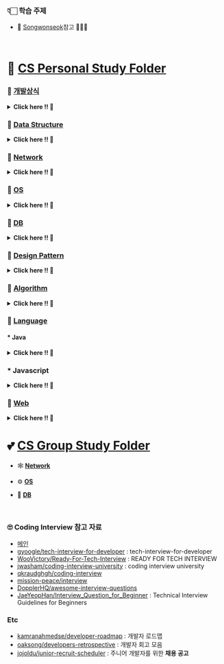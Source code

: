 ### 👇🏻 학습 주제

- 📍 [Songwonseok](https://github.com/Songwonseok/CS-Study)참고 🙏🏻✨

<br/>

# 🦋 [CS Personal Study Folder](https://github.com/SoobinJung1013/cs-study/blob/main/cs_study/README.md)

### 🌱 [개발상식](https://github.com/SoobinJung1013/cs-study/tree/main/cs_study/commonSense)

<details markdown="1">
<summary><strong> Click here !! 👀 </strong></summary>

| num |               주제               |                                         공부기록                                          |
| :-: | :------------------------------: | :---------------------------------------------------------------------------------------: |
|  1  | 클린코드 & 리팩토링 & 시큐어코딩 | [ㄱ](https://github.com/SoobinJung1013/cs-study/blob/main/OS/OperatingSystemConcept/1.md) |
|  2  |        애자일(Agile) 정리        | [ㄱ](https://github.com/SoobinJung1013/cs-study/blob/main/OS/OperatingSystemConcept/1.md) |
|  3  |   TDD(Test Driven Development)   | [ㄱ](https://github.com/SoobinJung1013/cs-study/blob/main/OS/OperatingSystemConcept/1.md) |
|  4  |       객체 지향 프로그래밍       | [ㄱ](https://github.com/SoobinJung1013/cs-study/blob/main/OS/OperatingSystemConcept/1.md) |
|  5  |        함수형 프로그래밍         | [ㄱ](https://github.com/SoobinJung1013/cs-study/blob/main/OS/OperatingSystemConcept/1.md) |
|  6  |         데브옵스(DevOps)         | [ㄱ](https://github.com/SoobinJung1013/cs-study/blob/main/OS/OperatingSystemConcept/1.md) |
|  7  |     서드 파티(3rd party)란?      | [ㄱ](https://github.com/SoobinJung1013/cs-study/blob/main/OS/OperatingSystemConcept/1.md) |
|  8  |     Git 과 GitHub 에 대해서      | [ㄱ](https://github.com/SoobinJung1013/cs-study/blob/main/OS/OperatingSystemConcept/1.md) |
|  9  |              정규식              | [ㄱ](https://github.com/SoobinJung1013/cs-study/blob/main/OS/OperatingSystemConcept/1.md) |
| 10  |             Generic              | [ㄱ](https://github.com/SoobinJung1013/cs-study/blob/main/OS/OperatingSystemConcept/1.md) |
| 11  |              final               | [ㄱ](https://github.com/SoobinJung1013/cs-study/blob/main/OS/OperatingSystemConcept/1.md) |

---

</details>

### 🌱 [Data Structure](https://github.com/SoobinJung1013/cs-study/tree/main/cs_study/dataStructure)

<details markdown="1">
<summary><strong> Click here !! 👀 </strong></summary>

| num |               주제               |                                         공부기록                                          |
| :-: | :------------------------------: | :---------------------------------------------------------------------------------------: |
|  1  |  Array & ArrayList & LinkedList  | [ㄱ](https://github.com/SoobinJung1013/cs-study/blob/main/OS/OperatingSystemConcept/1.md) |
|  2  |     스택(Stack) & 큐(Queue)      | [ㄱ](https://github.com/SoobinJung1013/cs-study/blob/main/OS/OperatingSystemConcept/1.md) |
|  3  |             힙(Heap)             | [ㄱ](https://github.com/SoobinJung1013/cs-study/blob/main/OS/OperatingSystemConcept/1.md) |
|  4  | 이진탐색트리(Binary Search Tree) | [ㄱ](https://github.com/SoobinJung1013/cs-study/blob/main/OS/OperatingSystemConcept/1.md) |
|  5  |            해시(Hash)            | [ㄱ](https://github.com/SoobinJung1013/cs-study/blob/main/OS/OperatingSystemConcept/1.md) |
|  6  |           트라이(Trie)           | [ㄱ](https://github.com/SoobinJung1013/cs-study/blob/main/OS/OperatingSystemConcept/1.md) |
|  7  |         B-Tree & B+Tree          | [ㄱ](https://github.com/SoobinJung1013/cs-study/blob/main/OS/OperatingSystemConcept/1.md) |
|  8  |               Tree               | [ㄱ](https://github.com/SoobinJung1013/cs-study/blob/main/OS/OperatingSystemConcept/1.md) |
|  9  |              Graph               | [ㄱ](https://github.com/SoobinJung1013/cs-study/blob/main/OS/OperatingSystemConcept/1.md) |

---

</details>

### 🌱 [Network](https://github.com/SoobinJung1013/cs-study/tree/main/cs_study/network)

<details markdown="1">
<summary><strong> Click here !! 👀 </strong></summary>

| num |                 주제                  |                                         공부기록                                          |
| :-: | :-----------------------------------: | :---------------------------------------------------------------------------------------: |
|  1  |              OSI 7 계층               | [ㄱ](https://github.com/SoobinJung1013/cs-study/blob/main/OS/OperatingSystemConcept/1.md) |
|  2  | TCP 3 way handshake & 4 way handshake | [ㄱ](https://github.com/SoobinJung1013/cs-study/blob/main/OS/OperatingSystemConcept/1.md) |
|  3  |      TCP/IP 흐름제어 & 혼잡제어       | [ㄱ](https://github.com/SoobinJung1013/cs-study/blob/main/OS/OperatingSystemConcept/1.md) |
|  4  |               TCPvsUDP                | [ㄱ](https://github.com/SoobinJung1013/cs-study/blob/main/OS/OperatingSystemConcept/1.md) |
|  6  |            대칭키 & 공개키            | [ㄱ](https://github.com/SoobinJung1013/cs-study/blob/main/OS/OperatingSystemConcept/1.md) |
|  7  |             HTTP & HTTPS              | [ㄱ](https://github.com/SoobinJung1013/cs-study/blob/main/OS/OperatingSystemConcept/1.md) |
|  8  |      로드 밸런싱(Load Balancing)      | [ㄱ](https://github.com/SoobinJung1013/cs-study/blob/main/OS/OperatingSystemConcept/1.md) |
|  9  |      Blocking & Non-Blocking I/O      | [ㄱ](https://github.com/SoobinJung1013/cs-study/blob/main/OS/OperatingSystemConcept/1.md) |

---

</details>

### 🌱 [OS](https://github.com/SoobinJung1013/cs-study/tree/main/cs_study/os)

<details markdown="1">
<summary><strong> Click here !! 👀 </strong></summary>

| num |                주제                 |                                         공부기록                                          |
| :-: | :---------------------------------: | :---------------------------------------------------------------------------------------: |
|  1  |             운영체제란?             | [ㄱ](https://github.com/SoobinJung1013/cs-study/blob/main/OS/OperatingSystemConcept/1.md) |
|  2  |         프로세스 vs 스레드          | [ㄱ](https://github.com/SoobinJung1013/cs-study/blob/main/OS/OperatingSystemConcept/1.md) |
|  3  |         프로세스 주소 공간          | [ㄱ](https://github.com/SoobinJung1013/cs-study/blob/main/OS/OperatingSystemConcept/1.md) |
|  4  |         인터럽트(Interrupt)         | [ㄱ](https://github.com/SoobinJung1013/cs-study/blob/main/OS/OperatingSystemConcept/1.md) |
|  5  |       시스템 콜(System Call)        | [ㄱ](https://github.com/SoobinJung1013/cs-study/blob/main/OS/OperatingSystemConcept/1.md) |
|  6  |       PCB와 Context Switching       | [ㄱ](https://github.com/SoobinJung1013/cs-study/blob/main/OS/OperatingSystemConcept/1.md) |
|  7  |  IPC(Inter Process Communication)   | [ㄱ](https://github.com/SoobinJung1013/cs-study/blob/main/OS/OperatingSystemConcept/1.md) |
|  8  |            CPU 스케줄링             | [ㄱ](https://github.com/SoobinJung1013/cs-study/blob/main/OS/OperatingSystemConcept/1.md) |
|  9  |          데드락(DeadLock)           | [ㄱ](https://github.com/SoobinJung1013/cs-study/blob/main/OS/OperatingSystemConcept/1.md) |
| 10  |           Race Condition            | [ㄱ](https://github.com/SoobinJung1013/cs-study/blob/main/OS/OperatingSystemConcept/1.md) |
| 11  | 세마포어(Semaphore) & 뮤텍스(Mutex) | [ㄱ](https://github.com/SoobinJung1013/cs-study/blob/main/OS/OperatingSystemConcept/1.md) |
| 12  |        페이징 & 세그먼테이션        | [ㄱ](https://github.com/SoobinJung1013/cs-study/blob/main/OS/OperatingSystemConcept/1.md) |
| 13  |        페이지 교체 알고리즘         | [ㄱ](https://github.com/SoobinJung1013/cs-study/blob/main/OS/OperatingSystemConcept/1.md) |
| 14  |           메모리(Memory)            | [ㄱ](https://github.com/SoobinJung1013/cs-study/blob/main/OS/OperatingSystemConcept/1.md) |
| 15  |             파일 시스템             | [ㄱ](https://github.com/SoobinJung1013/cs-study/blob/main/OS/OperatingSystemConcept/1.md) |

---

</details>

### 🌱 [DB](https://github.com/SoobinJung1013/cs-study/tree/main/cs_study/database)

<details markdown="1">
<summary><strong> Click here !! 👀 </strong></summary>

| num |                      주제                       |                                         공부기록                                          |
| :-: | :---------------------------------------------: | :---------------------------------------------------------------------------------------: |
|  1  |                  키(Key) 정리                   | [ㄱ](https://github.com/SoobinJung1013/cs-study/blob/main/OS/OperatingSystemConcept/1.md) |
|  2  |                   SQL - JOIN                    | [ㄱ](https://github.com/SoobinJung1013/cs-study/blob/main/OS/OperatingSystemConcept/1.md) |
|  3  |                  SQL Injection                  | [ㄱ](https://github.com/SoobinJung1013/cs-study/blob/main/OS/OperatingSystemConcept/1.md) |
|  4  |                  SQL vs NoSQL                   | [ㄱ](https://github.com/SoobinJung1013/cs-study/blob/main/OS/OperatingSystemConcept/1.md) |
|  5  |                  이상(Anomaly)                  | [ㄱ](https://github.com/SoobinJung1013/cs-study/blob/main/OS/OperatingSystemConcept/1.md) |
|  6  |                     정규화                      | [ㄱ](https://github.com/SoobinJung1013/cs-study/blob/main/OS/OperatingSystemConcept/1.md) |
|  7  |                  인덱스(INDEX)                  | [ㄱ](https://github.com/SoobinJung1013/cs-study/blob/main/OS/OperatingSystemConcept/1.md) |
|  8  |              트랜잭션(Transaction)              | [ㄱ](https://github.com/SoobinJung1013/cs-study/blob/main/OS/OperatingSystemConcept/1.md) |
|  9  | 트랜잭션 격리 수준(Transaction Isolation Level) | [ㄱ](https://github.com/SoobinJung1013/cs-study/blob/main/OS/OperatingSystemConcept/1.md) |
| 10  |                  레디스(Redis)                  | [ㄱ](https://github.com/SoobinJung1013/cs-study/blob/main/OS/OperatingSystemConcept/1.md) |

---

</details>

### 🌱 [Design Pattern](https://github.com/SoobinJung1013/cs-study/tree/main/cs_study/designPattern)

<details markdown="1">
<summary><strong> Click here !! 👀 </strong></summary>

| num |           주제            |                                         공부기록                                          |
| :-: | :-----------------------: | :---------------------------------------------------------------------------------------: |
|  1  | 디자인패턴 개요(Overview) | [ㄱ](https://github.com/SoobinJung1013/cs-study/blob/main/OS/OperatingSystemConcept/1.md) |
|  2  |        어댑터 패턴        | [ㄱ](https://github.com/SoobinJung1013/cs-study/blob/main/OS/OperatingSystemConcept/1.md) |
|  3  |        싱글톤 패턴        | [ㄱ](https://github.com/SoobinJung1013/cs-study/blob/main/OS/OperatingSystemConcept/1.md) |
|  4  |    탬플릿 메소드 패턴     | [ㄱ](https://github.com/SoobinJung1013/cs-study/blob/main/OS/OperatingSystemConcept/1.md) |
|  5  |    팩토리 메소드 패턴     | [ㄱ](https://github.com/SoobinJung1013/cs-study/blob/main/OS/OperatingSystemConcept/1.md) |
|  6  |        옵저버 패턴        | [ㄱ](https://github.com/SoobinJung1013/cs-study/blob/main/OS/OperatingSystemConcept/1.md) |
|  7  |      스트레티지 패턴      | [ㄱ](https://github.com/SoobinJung1013/cs-study/blob/main/OS/OperatingSystemConcept/1.md) |

---

</details>

### 🌱 [Algorithm](https://github.com/SoobinJung1013/cs-study/tree/main/cs_study/algorithm)

<details markdown="1">
<summary><strong> Click here !! 👀 </strong></summary>

| num |               주제               |                                         공부기록                                          |
| :-: | :------------------------------: | :---------------------------------------------------------------------------------------: |
|  1  |      거품 정렬(Bubble Sort)      | [ㄱ](https://github.com/SoobinJung1013/cs-study/blob/main/OS/OperatingSystemConcept/1.md) |
|  2  |    선택 정렬(Selection Sort)     | [ㄱ](https://github.com/SoobinJung1013/cs-study/blob/main/OS/OperatingSystemConcept/1.md) |
|  3  |    삽입 정렬(Insertion Sort)     | [ㄱ](https://github.com/SoobinJung1013/cs-study/blob/main/OS/OperatingSystemConcept/1.md) |
|  4  |       퀵 정렬(Quick Sort)        | [ㄱ](https://github.com/SoobinJung1013/cs-study/blob/main/OS/OperatingSystemConcept/1.md) |
|  5  |      합병 정렬(Merge Sort)       | [ㄱ](https://github.com/SoobinJung1013/cs-study/blob/main/OS/OperatingSystemConcept/1.md) |
|  6  |        힙 정렬(Heap Sort)        | [ㄱ](https://github.com/SoobinJung1013/cs-study/blob/main/OS/OperatingSystemConcept/1.md) |
|  7  |      기수 정렬(Radix Sort)       | [ㄱ](https://github.com/SoobinJung1013/cs-study/blob/main/OS/OperatingSystemConcept/1.md) |
|  8  |      계수 정렬(Count Sort)       | [ㄱ](https://github.com/SoobinJung1013/cs-study/blob/main/OS/OperatingSystemConcept/1.md) |
|  9  |       비트마스크(BitMask)        | [ㄱ](https://github.com/SoobinJung1013/cs-study/blob/main/OS/OperatingSystemConcept/1.md) |
| 10  |     이분 탐색(Binary Search)     | [ㄱ](https://github.com/SoobinJung1013/cs-study/blob/main/OS/OperatingSystemConcept/1.md) |
| 11  |          세그먼트 트리           | [ㄱ](https://github.com/SoobinJung1013/cs-study/blob/main/OS/OperatingSystemConcept/1.md) |
| 12  |            해시(Hash)            | [ㄱ](https://github.com/SoobinJung1013/cs-study/blob/main/OS/OperatingSystemConcept/1.md) |
| 13  |            DFS & BFS             | [ㄱ](https://github.com/SoobinJung1013/cs-study/blob/main/OS/OperatingSystemConcept/1.md) |
| 14  |       최장 증가 수열(LIS)        | [ㄱ](https://github.com/SoobinJung1013/cs-study/blob/main/OS/OperatingSystemConcept/1.md) |
| 15  |       최소 공통 조상(LCA)        | [ㄱ](https://github.com/SoobinJung1013/cs-study/blob/main/OS/OperatingSystemConcept/1.md) |
| 16  | 동적 계획법(Dynamic Programming) | [ㄱ](https://github.com/SoobinJung1013/cs-study/blob/main/OS/OperatingSystemConcept/1.md) |
| 17  |            백트래킹?             | [ㄱ](https://github.com/SoobinJung1013/cs-study/blob/main/OS/OperatingSystemConcept/1.md) |

---

</details>

### 🌱 [Language](https://github.com/SoobinJung1013/cs-study/tree/main/cs_study/language)

#### \* Java

<details markdown="1">
<summary><strong> Click here !! 👀 </strong></summary>

| num |                 주제                  |                                         공부기록                                          |
| :-: | :-----------------------------------: | :---------------------------------------------------------------------------------------: |
|  1  |           Java 컴파일 과정            | [ㄱ](https://github.com/SoobinJung1013/cs-study/blob/main/OS/OperatingSystemConcept/1.md) |
|  2  | 자바 가상 머신(Java Virtual Machine)  | [ㄱ](https://github.com/SoobinJung1013/cs-study/blob/main/OS/OperatingSystemConcept/1.md) |
|  3  |          Garbage Collection           | [ㄱ](https://github.com/SoobinJung1013/cs-study/blob/main/OS/OperatingSystemConcept/1.md) |
|  4  |              Annotation               | [ㄱ](https://github.com/SoobinJung1013/cs-study/blob/main/OS/OperatingSystemConcept/1.md) |
|  5  |  Call by Value vs Call by Reference   | [ㄱ](https://github.com/SoobinJung1013/cs-study/blob/main/OS/OperatingSystemConcept/1.md) |
|  6  |   Primitive type vs Reference type    | [ㄱ](https://github.com/SoobinJung1013/cs-study/blob/main/OS/OperatingSystemConcept/1.md) |
|  7  | String & StringBuffer & StringBuilder | [ㄱ](https://github.com/SoobinJung1013/cs-study/blob/main/OS/OperatingSystemConcept/1.md) |
|  8  |       Overriding vs Overloading       | [ㄱ](https://github.com/SoobinJung1013/cs-study/blob/main/OS/OperatingSystemConcept/1.md) |
|  9  |              Thread 활용              | [ㄱ](https://github.com/SoobinJung1013/cs-study/blob/main/OS/OperatingSystemConcept/1.md) |
| 10  |    Casting(업캐스팅 & 다운캐스팅)     | [ㄱ](https://github.com/SoobinJung1013/cs-study/blob/main/OS/OperatingSystemConcept/1.md) |
| 11  |          Promotion & Casting          | [ㄱ](https://github.com/SoobinJung1013/cs-study/blob/main/OS/OperatingSystemConcept/1.md) |
| 12  |        고유 락(Intrinsic Lock)        | [ㄱ](https://github.com/SoobinJung1013/cs-study/blob/main/OS/OperatingSystemConcept/1.md) |
| 13  |           Error & Exception           | [ㄱ](https://github.com/SoobinJung1013/cs-study/blob/main/OS/OperatingSystemConcept/1.md) |
| 14  |         java 8 & java 11 차이         | [ㄱ](https://github.com/SoobinJung1013/cs-study/blob/main/OS/OperatingSystemConcept/1.md) |
| 15  |            Access Modifier            | [ㄱ](https://github.com/SoobinJung1013/cs-study/blob/main/OS/OperatingSystemConcept/1.md) |
| 16  |             Wrapper class             | [ㄱ](https://github.com/SoobinJung1013/cs-study/blob/main/OS/OperatingSystemConcept/1.md) |

---

</details>

### \* Javascript

<details markdown="1">
<summary><strong> Click here !! 👀 </strong></summary>

| num |       주제        |                                         공부기록                                          |
| :-: | :---------------: | :---------------------------------------------------------------------------------------: |
|  1  |   JS Event Loop   | [ㄱ](https://github.com/SoobinJung1013/cs-study/blob/main/OS/OperatingSystemConcept/1.md) |
|  2  |     Hoisting      | [ㄱ](https://github.com/SoobinJung1013/cs-study/blob/main/OS/OperatingSystemConcept/1.md) |
|  3  |     JS Scope      | [ㄱ](https://github.com/SoobinJung1013/cs-study/blob/main/OS/OperatingSystemConcept/1.md) |
|  4  |      Closure      | [ㄱ](https://github.com/SoobinJung1013/cs-study/blob/main/OS/OperatingSystemConcept/1.md) |
|  5  |       this        | [ㄱ](https://github.com/SoobinJung1013/cs-study/blob/main/OS/OperatingSystemConcept/1.md) |
|  6  |      Promise      | [ㄱ](https://github.com/SoobinJung1013/cs-study/blob/main/OS/OperatingSystemConcept/1.md) |
|  7  | ECMAScript6(=ES6) | [ㄱ](https://github.com/SoobinJung1013/cs-study/blob/main/OS/OperatingSystemConcept/1.md) |

---

</details>

### 🌱 [Web](https://github.com/SoobinJung1013/cs-study/tree/main/cs_study/web)

<details markdown="1">
<summary><strong> Click here !! 👀 </strong></summary>

| num |                      주제                      |                                         공부기록                                          |
| :-: | :--------------------------------------------: | :---------------------------------------------------------------------------------------: |
|  1  |                  HTTP Method                   | [ㄱ](https://github.com/SoobinJung1013/cs-study/blob/main/OS/OperatingSystemConcept/1.md) |
|  2  |                RESTFul API 란?                 | [ㄱ](https://github.com/SoobinJung1013/cs-study/blob/main/OS/OperatingSystemConcept/1.md) |
|  3  |              브라우저의 작동 원리              | [ㄱ](https://github.com/SoobinJung1013/cs-study/blob/main/OS/OperatingSystemConcept/1.md) |
|  4  |           DOM(Document Object Model)           | [ㄱ](https://github.com/SoobinJung1013/cs-study/blob/main/OS/OperatingSystemConcept/1.md) |
|  5  |          Event Bubbling and Capturing          | [ㄱ](https://github.com/SoobinJung1013/cs-study/blob/main/OS/OperatingSystemConcept/1.md) |
|  6  |                Event delegation                | [ㄱ](https://github.com/SoobinJung1013/cs-study/blob/main/OS/OperatingSystemConcept/1.md) |
|  7  |             CSS Selector 우선순위              | [ㄱ](https://github.com/SoobinJung1013/cs-study/blob/main/OS/OperatingSystemConcept/1.md) |
|  8  |                 Reflow&Repaint                 | [ㄱ](https://github.com/SoobinJung1013/cs-study/blob/main/OS/OperatingSystemConcept/1.md) |
|  9  |                      CORS                      | [ㄱ](https://github.com/SoobinJung1013/cs-study/blob/main/OS/OperatingSystemConcept/1.md) |
| 10  |                크로스 브라우징                 | [ㄱ](https://github.com/SoobinJung1013/cs-study/blob/main/OS/OperatingSystemConcept/1.md) |
| 11  |                 웹 성능 최적화                 | [ㄱ](https://github.com/SoobinJung1013/cs-study/blob/main/OS/OperatingSystemConcept/1.md) |
| 12  | 서버 사이드 렌더링 vs 클라이언트 사이드 렌더링 | [ㄱ](https://github.com/SoobinJung1013/cs-study/blob/main/OS/OperatingSystemConcept/1.md) |
| 13  |                CSS Methodology                 | [ㄱ](https://github.com/SoobinJung1013/cs-study/blob/main/OS/OperatingSystemConcept/1.md) |
| 14  |           Normalize.css vs Reset.css           | [ㄱ](https://github.com/SoobinJung1013/cs-study/blob/main/OS/OperatingSystemConcept/1.md) |
| 15  |                  웹 컴포넌트                   | [ㄱ](https://github.com/SoobinJung1013/cs-study/blob/main/OS/OperatingSystemConcept/1.md) |
| 16  |          쿠키(Cookie) & 세션(Session)          | [ㄱ](https://github.com/SoobinJung1013/cs-study/blob/main/OS/OperatingSystemConcept/1.md) |
| 13  |             웹 서버와 WAS의 차이점             | [ㄱ](https://github.com/SoobinJung1013/cs-study/blob/main/OS/OperatingSystemConcept/1.md) |
| 14  |                     OAuth                      | [ㄱ](https://github.com/SoobinJung1013/cs-study/blob/main/OS/OperatingSystemConcept/1.md) |
| 15  |              JWT(JSON Web Token)               | [ㄱ](https://github.com/SoobinJung1013/cs-study/blob/main/OS/OperatingSystemConcept/1.md) |
| 16  |         Authentication & Authorization         | [ㄱ](https://github.com/SoobinJung1013/cs-study/blob/main/OS/OperatingSystemConcept/1.md) |
| 17  |                   로그 레벨                    | [ㄱ](https://github.com/SoobinJung1013/cs-study/blob/main/OS/OperatingSystemConcept/1.md) |
| 18  |                    UI와 UX                     | [ㄱ](https://github.com/SoobinJung1013/cs-study/blob/main/OS/OperatingSystemConcept/1.md) |
| 19  |                     Vue.js                     | [ㄱ](https://github.com/SoobinJung1013/cs-study/blob/main/OS/OperatingSystemConcept/1.md) |
| 20  |                     React                      | [ㄱ](https://github.com/SoobinJung1013/cs-study/blob/main/OS/OperatingSystemConcept/1.md) |
| 21  |               Vue.js vs React.js               | [ㄱ](https://github.com/SoobinJung1013/cs-study/blob/main/OS/OperatingSystemConcept/1.md) |
| 22  |      네이티브 앱 & 웹 앱 & 하이브리드 앱       | [ㄱ](https://github.com/SoobinJung1013/cs-study/blob/main/OS/OperatingSystemConcept/1.md) |
| 23  |            PWA(Progressive Web App)            | [ㄱ](https://github.com/SoobinJung1013/cs-study/blob/main/OS/OperatingSystemConcept/1.md) |

---

</details>

# 💕 [CS Group Study Folder](https://github.com/SoobinJung1013/cs-study/tree/main/cs_group_study)

- 🕸 [**Network**](https://github.com/SoobinJung1013/cs-study/tree/main/cs_group_study/Network)

- ⚙️ [**OS**](https://github.com/SoobinJung1013/cs-study/tree/main/cs_group_study/OS)

- 🧳 [**DB**](https://github.com/SoobinJung1013/cs-study/tree/main/cs_group_study/DB)

<br/>

### 🙄 Coding Interview 참고 자료

- [메인](https://github.com/Songwonseok/CS-Study)
- [gyoogle/tech-interview-for-developer](https://github.com/gyoogle/tech-interview-for-developer) : tech-interview-for-developer
- [WooVictory/Ready-For-Tech-Interview](https://github.com/WooVictory/Ready-For-Tech-Interview) : READY FOR TECH INTERVIEW
- [jwasham/coding-interview-university](https://github.com/jwasham/coding-interview-university) : coding interview university
- [qkraudghgh/coding-interview](https://github.com/qkraudghgh/coding-interview)
- [mission-peace/interview](https://github.com/mission-peace/interview)
- [DopplerHQ/awesome-interview-questions](https://github.com/DopplerHQ/awesome-interview-questions)
- [JaeYeopHan/Interview_Question_for_Beginner](https://github.com/JaeYeopHan/Interview_Question_for_Beginner) : Technical Interview Guidelines for Beginners

### Etc

- [kamranahmedse/developer-roadmap](https://github.com/kamranahmedse/developer-roadmap) : 개발자 로드맵
- [oaksong/developers-retrospective](https://github.com/oaksong/developers-retrospective) : 개발자 회고 모음
- [jojoldu/junior-recruit-scheduler](https://github.com/jojoldu/junior-recruit-scheduler) : 주니어 개발자를 위한 **채용 공고**

